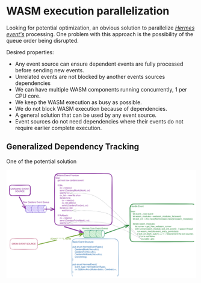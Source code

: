 # WASM execution parallelization

Looking for potential optimization,
an obvious solution to parallelize [*Hermes event's*] processing.
One problem with this approach is the possibility of the queue order being disrupted.

Desired properties:

* Any event source can ensure dependent events are fully processed before sending new events.
* Unrelated events are not blocked by another events sources dependencies
* We can have multiple WASM components running concurrently, 1 per CPU core.
* We keep the WASM execution as busy as possible.
* We do not block WASM execution because of dependencies.
* A general solution that can be used by any event source.
* Event sources do not need dependencies where their events do not require earlier complete execution.

## Generalized Dependency Tracking

One of the potential solution

![generalized_dependency_tracking](./images/generalized_dependency_tracking.svg)

[*Hermes event's*]: ./../../05_building_block_view/hermes_core.md#hermes-event
